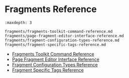 # Fragments Reference

```{toctree}
:maxdepth: 3

fragments/fragments-toolkit-command-reference.md
fragments/page-fragment-editor-interface-reference.md
fragments/fragment-configuration-types-reference.md
fragments/fragment-specific-tags-reference.md
```

* [Fragments Toolkit Command Reference](./fragments/fragments-toolkit-command-reference.md)
* [Page Fragment Editor Interface Reference](./fragments/page-fragment-editor-interface-reference.md)
* [Fragment Configuration Types Reference](./fragments/fragment-configuration-types-reference.md)
* [Fragment Specific Tags Reference](./fragments/fragment-specific-tags-reference.md)

